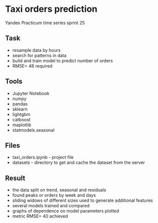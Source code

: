 # Taxi orders prediction
Yandex Practicum time series sprint 25

## Task
- resample data by  hours
- search for patterns in data
- build and train model to predict number of orders
- RMSE= 48 required


## Tools
- Jupyter Notebook
- numpy 
- pandas
- sklearn
- lightgbm
- catboost
- maplotlib
- statmodels.seasonal

## Files
- taxi_orders.ipynb - project file
- datasets  - directory to get and caсhe the dataset from the server 


## Result
- the data split on trend, seasonal and residuals
- found peaks or orders by week and days
- sliding widows of different sizes used to generate additional features
- several models trained  and compared 
- graphs of dependence on model parameters plotted
- metric RMSE= 40 achieved 

